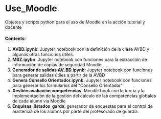 # Use_Moodle

Objetos y scripts python para el uso de Moodle en la acción tutorial y docente

#### Contents:
1. __AVBD.ipynb__: Jupyter notebook con la definición de la clase AVBD y algunas otras funciones útiles.
2. __MBZ.ipybn__: Jupyter notebook con funciones para la extracción de información de copias de seguridad Moodle
3. __Generador de salidas AV_BD.ipynb__: Jupyter notebook con funciones para generar salidas útiles a partir de la AVBD
4. __Genera Consello Orientador.ipynb__: Jupyter notebook con funciones para generar los formularios del "Consello Orientador"
5. __Xestión avaliación competencias__: Moodle book con la teoría y la implementación de la gestión del cálculo de las competencias globales de cada alumn via Moodle
6. __Enquisas_listados_garda__: generador de encuestas para el control de asistencia de los alumns por parte del profesorado de guardia.
